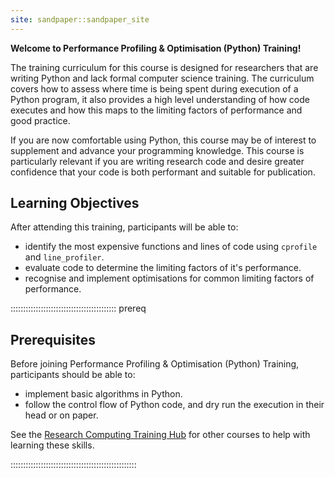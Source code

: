 ```yaml
---
site: sandpaper::sandpaper_site
---
```


<!--
![Welcome to Performance Profiling & Optimisation (Python) Training!
](episodes/fig/pando-python-hex-sticker.png){
alt='Performance Profiling & Optimisation (Python) Training'
style='padding: 2%'}
-->

**Welcome to Performance Profiling & Optimisation (Python) Training!**

The training curriculum for this course is designed for researchers that are writing Python and lack formal computer science training. The curriculum covers how to assess where time is being spent during execution of a Python program, it also provides a high level understanding of how code executes and how this maps to the limiting factors of performance and good practice.

If you are now comfortable using Python, this course may be of interest to supplement and advance your programming knowledge. This course is particularly relevant if you are writing research code and desire greater confidence that your code is both performant and suitable for publication.

<!-- TODO: course duration? -->
<!-- TODO: confident code syllabus? -->


## Learning Objectives
<!-- Aim for 3-4 objectives for every 6 hours of training -->
<!-- SMART Objectives
    - Specific
    - Measureable
    - Attainable (within the span of the course)
    - Relevant
    - Time-bound (implicitly the length of the course)
-->
<!-- Evaluation tool: https://web.cs.manchester.ac.uk/iloadvisor/ -->
After attending this training, participants will be able to:

- identify the most expensive functions and lines of code using `cprofile` and `line_profiler`.
- evaluate code to determine the limiting factors of it's performance.
- recognise and implement optimisations for common limiting factors of performance.

::::::::::::::::::::::::::::::::::::::::::  prereq

## Prerequisites

Before joining Performance Profiling & Optimisation (Python) Training, participants should be able to:

- implement basic algorithms in Python.
- follow the control flow of Python code, and dry run the execution in their head or on paper.

See the [Research Computing Training Hub](https://sites.google.com/sheffield.ac.uk/research-training/research-training) for other courses to help with learning these skills.
<!-- TODO: could make a dedicated page (like https://carpentries.github.io/lesson-development-training/markdown-github-primer.html) that highlights specific courses/resources. -->

::::::::::::::::::::::::::::::::::::::::::::::::::
